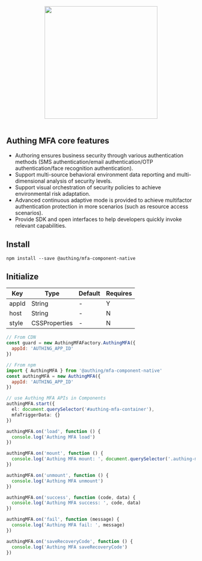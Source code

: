 <div align=center>
  <img width="300" src="https://files.authing.co/authing-console/authing-logo-new-20210924.svg" />
</div>

<br />

## Authing MFA core features

- Authoring ensures business security through various authentication methods (SMS authentication/email authentication/OTP authentication/face recognition authentication).
- Support multi-source behavioral environment data reporting and multi-dimensional analysis of security levels.
- Support visual orchestration of security policies to achieve environmental risk adaptation.
- Advanced continuous adaptive mode is provided to achieve multifactor authentication protection in more scenarios (such as resource access scenarios).
- Provide SDK and open interfaces to help developers quickly invoke relevant capabilities.

## Install

``` shell
npm install --save @authing/mfa-component-native
```

## Initialize

|Key|Type|Default|Requires
|-----|----|----|----|
|appId|String| - |Y|
|host|String| - |N|
|style|CSSProperties| - |N|

``` javascript
// From CDN
const guard = new AuthingMFAFactory.AuthingMFA({
  appId: 'AUTHING_APP_ID'
})

// From npm
import { AuthingMFA } from '@authing/mfa-component-native'
const authingMFA = new AuthingMFA({
  appId: 'AUTHING_APP_ID'
})
```

``` typescript
// use Authing MFA APIs in Components
authingMFA.start({
  el: document.querySelector('#authing-mfa-container'),
  mfaTriggerData: {}
})

authingMFA.on('load', function () {
  console.log('Authing MFA load')
})

authingMFA.on('mount', function () {
  console.log('Authing MFA mount: ', document.querySelector('.authing-mfa-content'))
})

authingMFA.on('unmount', function () {
  console.log('Authing MFA unmount')
})

authingMFA.on('success', function (code, data) {
  console.log('Authing MFA success: ', code, data)
})

authingMFA.on('fail', function (message) {
  console.log('Authing MFA fail: ', message)
})

authingMFA.on('saveRecoveryCode', function () {
  console.log('Authing MFA saveRecoveryCode')
})
```